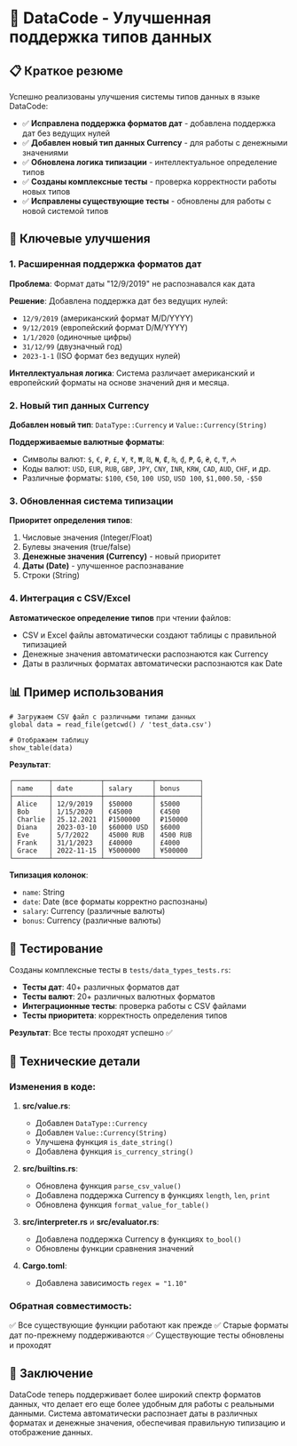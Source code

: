 # 🎯 DataCode - Улучшенная поддержка типов данных

## 📋 Краткое резюме

Успешно реализованы улучшения системы типов данных в языке DataCode:

- ✅ **Исправлена поддержка форматов дат** - добавлена поддержка дат без ведущих нулей
- ✅ **Добавлен новый тип данных Currency** - для работы с денежными значениями
- ✅ **Обновлена логика типизации** - интеллектуальное определение типов
- ✅ **Созданы комплексные тесты** - проверка корректности работы новых типов
- ✅ **Исправлены существующие тесты** - обновлены для работы с новой системой типов

## 🚀 Ключевые улучшения

### 1. Расширенная поддержка форматов дат

**Проблема**: Формат даты "12/9/2019" не распознавался как дата

**Решение**: Добавлена поддержка дат без ведущих нулей:
- `12/9/2019` (американский формат M/D/YYYY)
- `9/12/2019` (европейский формат D/M/YYYY) 
- `1/1/2020` (одиночные цифры)
- `31/12/99` (двузначный год)
- `2023-1-1` (ISO формат без ведущих нулей)

**Интеллектуальная логика**: Система различает американский и европейский форматы на основе значений дня и месяца.

### 2. Новый тип данных Currency

**Добавлен новый тип**: `DataType::Currency` и `Value::Currency(String)`

**Поддерживаемые валютные форматы**:
- Символы валют: `$`, `€`, `₽`, `£`, `¥`, `₹`, `₩`, `₪`, `₦`, `₡`, `₨`, `₫`, `₱`, `₲`, `₴`, `₵`, `₸`, `₼`
- Коды валют: `USD`, `EUR`, `RUB`, `GBP`, `JPY`, `CNY`, `INR`, `KRW`, `CAD`, `AUD`, `CHF`, и др.
- Различные форматы: `$100`, `€50`, `100 USD`, `USD 100`, `$1,000.50`, `-$50`

### 3. Обновленная система типизации

**Приоритет определения типов**:
1. Числовые значения (Integer/Float)
2. Булевы значения (true/false)
3. **Денежные значения (Currency)** - новый приоритет
4. **Даты (Date)** - улучшенное распознавание
5. Строки (String)

### 4. Интеграция с CSV/Excel

**Автоматическое определение типов** при чтении файлов:
- CSV и Excel файлы автоматически создают таблицы с правильной типизацией
- Денежные значения автоматически распознаются как Currency
- Даты в различных форматах автоматически распознаются как Date

## 📊 Пример использования

```datacode
# Загружаем CSV файл с различными типами данных
global data = read_file(getcwd() / 'test_data.csv')

# Отображаем таблицу
show_table(data)
```

**Результат**:
```
┌─────────┬────────────┬────────────┬───────────┐
│ name    │ date       │ salary     │ bonus     │
├─────────┼────────────┼────────────┼───────────┤
│ Alice   │ 12/9/2019  │ $50000     │ $5000     │
│ Bob     │ 1/15/2020  │ €45000     │ €4500     │
│ Charlie │ 25.12.2021 │ ₽1500000   │ ₽150000   │
│ Diana   │ 2023-03-10 │ $60000 USD │ $6000     │
│ Eve     │ 5/7/2022   │ 45000 RUB  │ 4500 RUB  │
│ Frank   │ 31/1/2023  │ £40000     │ £4000     │
│ Grace   │ 2022-11-15 │ ¥5000000   │ ¥500000   │
└─────────┴────────────┴────────────┴───────────┘
```

**Типизация колонок**:
- `name`: String
- `date`: Date (все форматы корректно распознаны)
- `salary`: Currency (различные валюты)
- `bonus`: Currency (различные валюты)

## 🧪 Тестирование

Созданы комплексные тесты в `tests/data_types_tests.rs`:

- **Тесты дат**: 40+ различных форматов дат
- **Тесты валют**: 20+ различных валютных форматов
- **Интеграционные тесты**: проверка работы с CSV файлами
- **Тесты приоритета**: корректность определения типов

**Результат**: Все тесты проходят успешно ✅

## 🔧 Технические детали

### Изменения в коде:

1. **src/value.rs**:
   - Добавлен `DataType::Currency`
   - Добавлен `Value::Currency(String)`
   - Улучшена функция `is_date_string()`
   - Добавлена функция `is_currency_string()`

2. **src/builtins.rs**:
   - Обновлена функция `parse_csv_value()`
   - Добавлена поддержка Currency в функциях `length`, `len`, `print`
   - Обновлена функция `format_value_for_table()`

3. **src/interpreter.rs** и **src/evaluator.rs**:
   - Добавлена поддержка Currency в функциях `to_bool()`
   - Обновлены функции сравнения значений

4. **Cargo.toml**:
   - Добавлена зависимость `regex = "1.10"`

### Обратная совместимость:

✅ Все существующие функции работают как прежде
✅ Старые форматы дат по-прежнему поддерживаются
✅ Существующие тесты обновлены и проходят

## 🎉 Заключение

DataCode теперь поддерживает более широкий спектр форматов данных, что делает его еще более удобным для работы с реальными данными. Система автоматически распознает даты в различных форматах и денежные значения, обеспечивая правильную типизацию и отображение данных.
